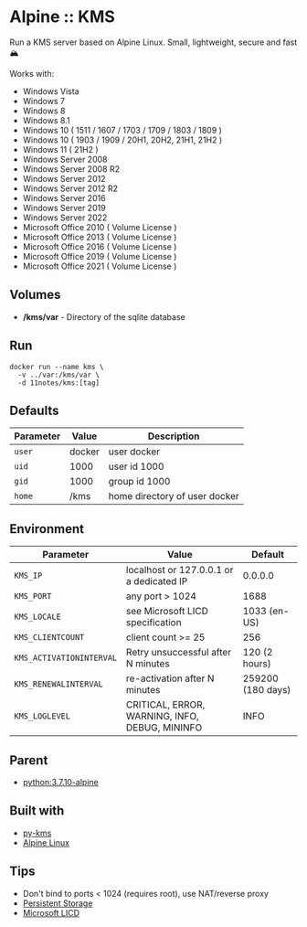 # Alpine :: KMS
Run a KMS server based on Alpine Linux. Small, lightweight, secure and fast 🏔️

Works with:
- Windows Vista 
- Windows 7 
- Windows 8
- Windows 8.1
- Windows 10 ( 1511 / 1607 / 1703 / 1709 / 1803 / 1809 )
- Windows 10 ( 1903 / 1909 / 20H1, 20H2, 21H1, 21H2 )
- Windows 11 ( 21H2 )
- Windows Server 2008
- Windows Server 2008 R2
- Windows Server 2012
- Windows Server 2012 R2
- Windows Server 2016
- Windows Server 2019
- Windows Server 2022
- Microsoft Office 2010 ( Volume License )
- Microsoft Office 2013 ( Volume License )
- Microsoft Office 2016 ( Volume License )
- Microsoft Office 2019 ( Volume License )
- Microsoft Office 2021 ( Volume License )

## Volumes
* **/kms/var** - Directory of the sqlite database

## Run
```shell
docker run --name kms \
  -v ../var:/kms/var \
  -d 11notes/kms:[tag]
```

## Defaults
| Parameter | Value | Description |
| --- | --- | --- |
| `user` | docker | user docker |
| `uid` | 1000 | user id 1000 |
| `gid` | 1000 | group id 1000 |
| `home` | /kms | home directory of user docker |

## Environment
| Parameter | Value | Default |
| --- | --- | --- |
| `KMS_IP` | localhost or 127.0.0.1 or a dedicated IP | 0.0.0.0 |
| `KMS_PORT` | any port > 1024 | 1688 |
| `KMS_LOCALE` | see Microsoft LICD specification | 1033 (en-US) |
| `KMS_CLIENTCOUNT` | client count >= 25 | 256 |
| `KMS_ACTIVATIONINTERVAL` | Retry unsuccessful after N minutes | 120 (2 hours) |
| `KMS_RENEWALINTERVAL` | re-activation after N minutes | 259200 (180 days) |
| `KMS_LOGLEVEL` | CRITICAL, ERROR, WARNING, INFO, DEBUG, MININFO | INFO |

## Parent
* [python:3.7.10-alpine](https://hub.docker.com/layers/library/python/3.7.10-alpine/images/sha256-932f7a8769b07d1effc5a46cb1463948542a017e82350c93f56792bec08ff9dd?context=explore)

## Built with
* [py-kms](https://github.com/Py-KMS-Organization/py-kms)
* [Alpine Linux](https://alpinelinux.org/)

## Tips
* Don't bind to ports < 1024 (requires root), use NAT/reverse proxy
* [Persistent Storage](https://github.com/11notes/alpine-docker-netshare)
* [Microsoft LICD](https://learn.microsoft.com/en-us/openspecs/office_standards/ms-oe376/6c085406-a698-4e12-9d4d-c3b0ee3dbc4a)